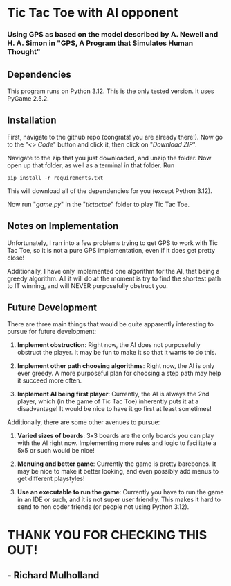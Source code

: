 # Tic Tac Toe with AI opponent
### Using GPS as based on the model described by A. Newell and H. A. Simon in "GPS, A Program that Simulates Human Thought"

## Dependencies

This program runs on Python 3.12. This is the only tested version. It uses PyGame 2.5.2.

## Installation

First, navigate to the github repo (congrats! you are already there!). Now go to the "*<> Code*" button and click it, then click on "*Download ZIP*".

Navigate to the zip that you just downloaded, and unzip the folder. Now open up that folder, as well as a terminal in that folder. Run
```
pip install -r requirements.txt
```

This will download all of the dependencies for you (except Python 3.12).

Now run "*game.py*" in the "*tictactoe*" folder to play Tic Tac Toe.

## Notes on Implementation

Unfortunately, I ran into a few problems trying to get GPS to work with Tic Tac Toe, so it is not a pure GPS implementation, even if it does get pretty close!

Additionally, I have only implemented one algorithm for the AI, that being a greedy algorithm. All it will do at the moment is try to find the shortest path to IT winning, and will NEVER purposefully obstruct you. 

## Future Development

There are three main things that would be quite apparently interesting to pursue for future development:

1. **Implement obstruction**: Right now, the AI does not purposefully obstruct the player. It may be fun to make it so that it wants to do this.

2. **Implement other path choosing algorithms**: Right now, the AI is only ever greedy. A more purposeful plan for choosing a step path may help it succeed more often.

3. **Implement AI being first player**: Currently, the AI is always the 2nd player, which (in the game of Tic Tac Toe) inherently puts it at a disadvantage! It would be nice to have it go first at least sometimes!

Additionally, there are some other avenues to pursue:

1. **Varied sizes of boards**: 3x3 boards are the only boards you can play with the AI right now. Implementing more rules and logic to facilitate a 5x5 or such would be nice!

2. **Menuing and better game**: Currently the game is pretty barebones. It may be nice to make it better looking, and even possibly add menus to get different playstyles!

3. **Use an executable to run the game**: Currently you have to run the game in an IDE or such, and it is not super user friendly. This makes it hard to send to non coder friends (or people not using Python 3.12).

# THANK YOU FOR CHECKING THIS OUT!
## - Richard Mulholland